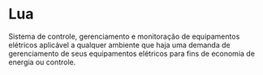 # Lua
Sistema de controle, gerenciamento e monitoração de equipamentos elétricos aplicável a qualquer ambiente que haja uma demanda de gerenciamento de seus equipamentos elétricos para fins de economia de energia ou controle.
